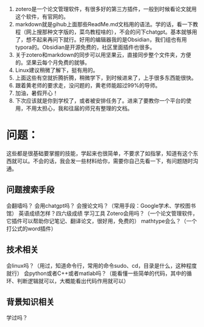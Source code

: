 1. zotero是一个论文管理软件，有很多好的第三方插件，一般到时候看论文就用这个软件，有官网的。
2. markdown就是gihub上面那些ReadMe.md文档用的语法。学的话，看一下教程（网上搜那种文字版的，菜鸟教程啥的），不会的问下chatgpt。基本就够用了，想不起来再问下就行。好用的编辑器我的是Obsidian，我们组也有用typora的。Obsidian是开源免费的，社区里面插件也很多。
3. 关于zotero和markdown的同步可以用坚果云，直接同步整个文件夹，方便的。坚果云每个月免费的就够。
4. Linux建议稍微了解下，挺有用的。
5. 上面这些有空就折腾折腾，稍微学下，到时候进来了，上手很多东西能很快。
6. 跟着黄老师的要求走，没问题的，黄老师能超过99%的导师。
7. 加油，暑假开心！
8. 下次应该就是你到学校了，或者被安排任务了。进来了要教你一个平台的使用，不用太担心，我和往届的师兄有整理的文档。
# 问题：
这些都是很基础要掌握的技能，学起来也很简单，不要求了如指掌，知道有这个东西就可以。不会的话，我会发一些材料给你，需要你自己先看一下，有问题随时沟通。
## 问题搜索手段
会翻墙吗？
会用chatgpt吗？
会搜论文吗？（常用手段：Google学术、学校图书馆）
英语成绩怎样？四六级成绩
学习工具
Zotero会用吗？（一个论文管理软件，它插件可以帮助你记笔记、翻译论文，很好用，免费的）
mathtype会么？（一个打公式的word插件）
## 技术相关
会linux吗？（用过，知道命令行，常用的命令sudo、cd，目录是什么，这种程度就行）
会python或者C++或者matlab吗？（能看懂一些简单的代码，其中的循环、判断逻辑就可以，大概能看出代码作用就可以）
## 背景知识相关
学过吗？
